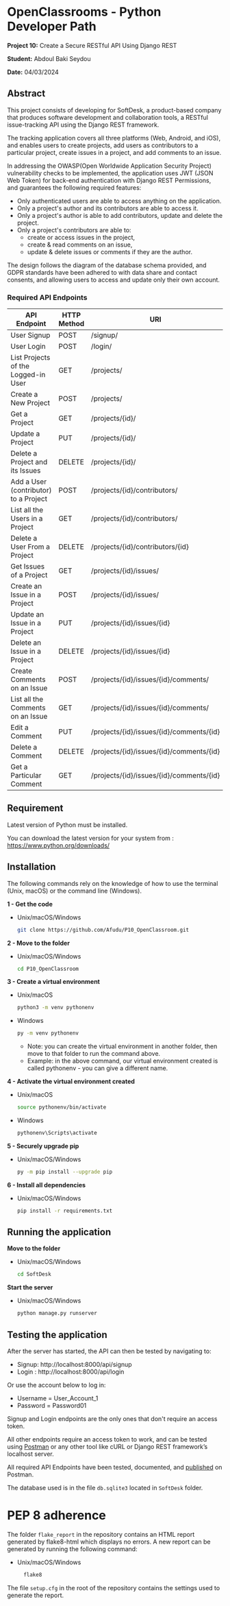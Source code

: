 # OpenClassrooms - Python Developer Path

**Project 10:** Create a Secure RESTful API Using Django REST

**Student:** Abdoul Baki Seydou

**Date:** 04/03/2024

## Abstract
This project consists of developing for SoftDesk, a product-based company that produces software development
and collaboration tools, a RESTful issue-tracking API using the Django REST framework.

The tracking application covers all three platforms (Web, Android, and iOS), and enables users to create projects, 
add users as contributors to a particular project, create issues in a project, and add comments to an issue.

In addressing the OWASP(Open Worldwide Application Security Project) vulnerability checks to be implemented,
the application uses JWT (JSON Web Token) for back-end authentication with Django REST Permissions, 
and guarantees the following required features:

- Only authenticated users are able to access anything on the application.
- Only a project's author and its contributors are able to access it.
- Only a project's author is able to add contributors, update and delete the project.
- Only a project's contributors are able to:
  - create or access issues in the project, 
  - create & read comments on an issue, 
  - update & delete issues or comments if they are the author.

The design follows the diagram of the database schema provided, 
and GDPR standards have been adhered to with data share and contact consents, 
and allowing users to access and update only their own account.

### Required API Endpoints 

| API Endpoint                          | HTTP Method | URI                                      |
|---------------------------------------|-------------|------------------------------------------|
| User Signup	                          | POST        | /signup/                                 |
| User Login                            | POST        | /login/                                  |
| List Projects of the Logged-in User   | GET         | /projects/                               |
| Create a New Project                  | POST        | /projects/                               |
| Get a Project                         | GET         | /projects/{id}/                          |
| Update a Project                      | PUT         | /projects/{id}/                          |
| Delete a Project and its Issues       | DELETE      | /projects/{id}/                          |
| Add a User (contributor) to a Project | POST        | /projects/{id}/contributors/             |
| List all the Users in a Project       | GET         | /projects/{id}/contributors/             |
| Delete a User From a Project          | DELETE      | /projects/{id}/contributors/{id}         |
| Get Issues of a Project               | GET         | /projects/{id}/issues/                   |
| Create an Issue in a Project          | POST        | /projects/{id}/issues/                   |
| Update an Issue in a Project          | PUT         | /projects/{id}/issues/{id}               |
| Delete an Issue in a Project          | DELETE      | /projects/{id}/issues/{id}               |
| Create Comments on an Issue           | POST        | /projects/{id}/issues/{id}/comments/     |
| List all the Comments on an Issue     | GET         | /projects/{id}/issues/{id}/comments/     |
| Edit a Comment                        | PUT         | /projects/{id}/issues/{id}/comments/{id} |
| Delete a Comment                      | DELETE      | /projects/{id}/issues/{id}/comments/{id} |
| Get a Particular Comment              | GET         | /projects/{id}/issues/{id}/comments/{id} |

## Requirement

Latest version of Python must be installed.

You can download the latest version for your system from : https://www.python.org/downloads/

## Installation

The following commands rely on the knowledge of how to use the terminal (Unix, macOS) or the command line (Windows).

**1 - Get the code**

   * Unix/macOS/Windows

       ```bash
       git clone https://github.com/Afudu/P10_OpenClassroom.git
       ```

**2 - Move to the folder**

   * Unix/macOS/Windows

       ```bash
       cd P10_OpenClassroom
       ```  

**3 - Create a virtual environment**

  * Unix/macOS

    ```bash
    python3 -m venv pythonenv
     ```
  * Windows

    ```bash
    py -m venv pythonenv
    ```
  
    * Note: you can create the virtual environment in another folder, then move to that folder to run the command above.
    * Example: in the above command, our virtual environment created is called pythonenv - you can give a different name.

**4 - Activate the virtual environment created**

  * Unix/macOS

    ```bash
    source pythonenv/bin/activate
    ```

  * Windows

    ```bash
    pythonenv\Scripts\activate
    ```

**5 - Securely upgrade pip**

   * Unix/macOS/Windows

      ```bash
     py -m pip install --upgrade pip
     ```

**6 - Install all dependencies**

  * Unix/macOS/Windows

    ```bash
    pip install -r requirements.txt
    ```

## Running the application

**Move to the folder**

  * Unix/macOS/Windows

      ```bash
      cd SoftDesk
      ```

**Start the server**

  * Unix/macOS/Windows

    ```bash
    python manage.py runserver
    ```

## Testing the application
After the server has started, the API can then be tested by navigating to:

* Signup:  http://localhost:8000/api/signup
* Login :  http://localhost:8000/api/login

Or use the account below to log in:

 * Username = User_Account_1
 * Password = Password01

Signup and Login endpoints are the only ones that don't require an access token.

All other endpoints require an access token to work, and can be tested using [Postman](https://www.postman.com/) 
or any other tool like cURL or Django REST framework’s localhost server.

All required API Endpoints have been tested, documented, 
and [published](https://documenter.getpostman.com/view/25994788/2sA3JRafGj) on Postman.

The database used is in the file ```db.sqlite3``` located in ```SoftDesk``` folder.

# PEP 8 adherence

The folder ```flake_report``` in the repository contains an HTML report generated by flake8-html which displays no errors.
A new report can be generated by running the following command: 

  * Unix/macOS/Windows

      ```bash
        flake8
       ```

The file ```setup.cfg``` in the root of the repository contains the settings used to generate the report.
